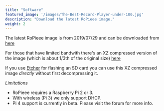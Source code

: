 ```yaml
---
title: "Software"
featured_image: '/images/The-Best-Record-Player-under-100.jpg'
description: "Download the latest RoPieee image."
weight: 2
---
```

The latest RoPieee image is from 2019/07/29 and can be downloaded from [here](http://image.ropieee.org/20190729-ropieee-ose_rpi23-stable.bin)

For those that have limited bandwith there's an XZ compressed version of the image (which is about 1/3th of the original size) [here](http://image.ropieee.org/20190729-ropieee-ose_rpi23-stable.bin.xz)

If you use [Etcher](https://etcher.io) for flashing an SD card you can use this XZ compressed image *directly* without first decompressing it.

*Limitations*

- RoPieee requires a Raspberry Pi 2 or 3.
- With wireless (Pi 3) we only support DHCP.
- Pi 4 support is currently in beta. Please visit the forum for more info.
